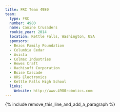 ```yaml
---
title: FRC Team 4980
team:
  type: FRC
  number: 4980
  name: Canine Crusaders
  rookie_year: 2014
  location: Kettle Falls, Washington, USA
  sponsors:
  - Bezos Family Foundation
  - Columbia Cedar
  - Avista
  - Colmac Industries
  - Hewes Craft
  - Hachisoft Corporation
  - Boise Cascade
  - URS Electronics
  - Kettle Falls High School
  links:
    Website: http://www.4980robotics.com
---
```


{% include remove_this_line_and_add_a_paragraph %}